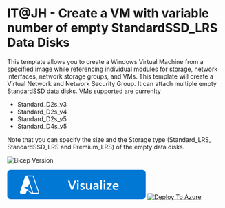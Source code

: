# IT@JH - Create a VM with variable number of empty StandardSSD_LRS Data Disks #

This template allows you to create a Windows Virtual Machine from a specified image while referencing individual modules for storage, network interfaces, network storage groups, and VMs. This template will create a Virtual Network and Network Security Group. It can attach multiple empty StandardSSD data disks. VMs supported are currenlty 

- Standard_D2s_v3
- Standard_D2s_v4 
- Standard_D2s_v5
- Standard_D4s_v5 

Note that you can specify the size and the Storage type (Standard_LRS, StandardSSD_LRS and Premium_LRS) of the empty data disks.

![Bicep Version](https://azurequickstartsservice.blob.core.windows.net/badges/quickstarts/microsoft.compute/vm-with-standardssd-disk/BicepVersion.svg)


[![Visualize](https://raw.githubusercontent.com/Azure/azure-quickstart-templates/master/1-CONTRIBUTION-GUIDE/images/visualizebutton.svg?sanitize=true)](http://armviz.io/#/?load=https%3a%2f%2fraw.githubusercontent.com%2fdanfsnet%2fjhu-deployment%2fmaster%2fservices%2f5-vm-with-disk-pt2%2fmain.json)
[![Deploy To Azure](https://aka.ms/deploytoazurebutton)](https://portal.azure.com/#blade/Microsoft_Azure_CreateUIDef/CustomDeploymentBlade/uri/https%3a%2f%2fraw.githubusercontent.com%2fdanfsnet%2fjhu-deployment%2fmaster%2fservices%2f5-vm-with-disk-pt2%2fmain.json/uiFormDefinitionUri/https%3a%2f%2fraw.githubusercontent.com%2fdanfsnet%2fjhu-deployment%2fmaster%2fservices%2f5-vm-with-disk-pt2%2fcreateUiDefinition.json)